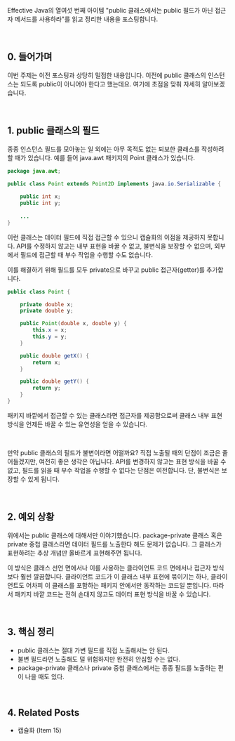 Effective Java의 열여섯 번째 아이템 "public 클래스에서는 public 필드가 아닌 접근자 메서드를 사용하라"를 읽고 정리한 내용을 포스팅합니다.

<br>

## 0. 들어가며

이번 주제는 이전 포스팅과 상당히 밀접한 내용입니다. 이전에 public 클래스의 인스턴스는 되도록 public이 아니어야 한다고 했는데요. 여기에 초점을 맞춰 자세히 알아보겠습니다.

<br>

## 1. public 클래스의 필드

종종 인스턴스 필드를 모아놓는 일 외에는 아무 목적도 없는 퇴보한 클래스를 작성하려 할 때가 있습니다. 예를 들어 java.awt 패키지의 Point 클래스가 있습니다. 

```java
package java.awt;

public class Point extends Point2D implements java.io.Serializable {
  
    public int x;
    public int y;
  
    ...
}
```

이런 클래스는 데이터 필드에 직접 접근할 수 있으니 캡슐화의 이점을 제공하지 못합니다. API를 수정하지 않고는 내부 표현을 바꿀 수 없고, 불변식을 보장할 수 없으며, 외부에서 필드에 접근할 때 부수 작업을 수행할 수도 없습니다.

이를 해결하기 위해 필드를 모두 private으로 바꾸고 public 접근자(getter)를 추가합니다.

```java
public class Point {

    private double x;
    private double y;

    public Point(double x, double y) {
        this.x = x;
        this.y = y;
    }

    public double getX() {
        return x;
    }

    public double getY() {
        return y;
    }
}
```

패키지 바깥에서 접근할 수 있는 클래스라면 접근자를 제공함으로써 클래스 내부 표현 방식을 언제든 바꿀 수 있는 유연성을 얻을 수 있습니다. 

<br>

만약 public 클래스의 필드가 불변이라면 어떨까요? 직접 노출될 때의 단점이 조금은 줄어들겠지만, 여전히 좋은 생각은 아닙니다. API를 변경하지 않고는 표현 방식을 바꿀 수 없고, 필드를 읽을 때 부수 작업을 수행할 수 없다는 단점은 여전합니다. 단, 불변식은 보장할 수 있게 됩니다.

<br>

## 2. 예외 상황

위에서는 public 클래스에 대해서만 이야기했습니다. package-private 클래스 혹은 private 중첩 클래스라면 데이터 필드를 노출한다 해도 문제가 없습니다. 그 클래스가 표현하려는 추상 개념만 올바르게 표현해주면 됩니다.

이 방식은 클래스 선언 면에서나 이를 사용하는 클라이언트 코드 면에서나 접근자 방식보다 훨씬 깔끔합니다. 클라이언트 코드가 이 클래스 내부 표현에 묶이기는 하나, 클라이언트도 어차피 이 클래스를 포함하는 패키지 안에서만 동작하는 코드일 뿐입니다. 따라서 패키지 바깥 코드는 전혀 손대지 않고도 데이터 표현 방식을 바꿀 수 있습니다.

<br>

## 3. 핵심 정리

- public 클래스는 절대 가변 필드를 직접 노출해서는 안 된다.
- 불변 필드라면 노출해도 덜 위험하지만 완전히 안심할 수는 없다.
- package-private 클래스나 private 중첩 클래스에서는 종종 필드를 노출하는 편이 나을 때도 있다.

<br>

## 4. Related Posts

- 캡슐화 (Item 15)
